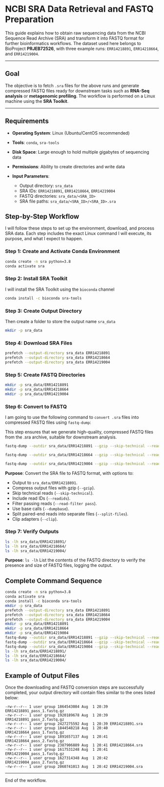 # NCBI SRA Data Retrieval and FASTQ Preparation

This guide explains how to obtain raw sequencing data from the NCBI Sequence Read Archive (SRA) and transform it into FASTQ format for further bioinformatics workflows. The dataset used here belongs to BioProject **PRJEB72526**, with three example runs: `ERR14218891`, `ERR14218664`, and `ERR14219004`.

---

## Goal
The objective is to fetch `.sra` files for the above runs and generate compressed FASTQ files ready for downstream tasks such as **RNA-Seq analysis** or **metagenomic profiling**. The workflow is performed on a Linux machine using the **SRA Toolkit**.

---

## Requirements
- **Operating System**: Linux (Ubuntu/CentOS recommended)  
- **Tools**: `conda`, `sra-tools`  
- **Disk Space**: Large enough to hold multiple gigabytes of sequencing data  
- **Permissions**: Ability to create directories and write data  


- **Input Parameters**:
  - Output directory: `sra_data`
  - SRA IDs: `ERR14218891`, `ERR14218664`, `ERR14219004`
  - FASTQ directories: `sra_data/<SRA_ID>`
  - SRA file paths: `sra_data/<SRA_ID>/<SRA_ID>.sra`

## Step-by-Step Workflow
I will follow these steps to set up the environment, download, and process SRA data. Each step includes the exact Linux command I will execute, its purpose, and what I expect to happen.

### Step 1: Create and Activate Conda Environment

```bash
conda create -n sra python=3.8
conda activate sra
```

### Step 2: Install SRA Toolkit

I will install the SRA Toolkit using the `bioconda` channel

```bash
conda install -c bioconda sra-tools
```

### Step 3: Create Output Directory

Then create a folder to store the output name `sra_data`
```bash
mkdir -p sra_data
```

### Step 4: Download SRA Files

```bash
prefetch --output-directory sra_data ERR14218891
prefetch --output-directory sra_data ERR14218664
prefetch --output-directory sra_data ERR14219004
```

### Step 5: Create FASTQ Directories

```bash
mkdir -p sra_data/ERR14218891
mkdir -p sra_data/ERR14218664
mkdir -p sra_data/ERR14219004
```

### Step 6: Convert to FASTQ
I am going to use the following command to `convert .sra` files into compressed FASTQ files using `fastq-dump`:

This step ensures that we generate high-quality, compressed FASTQ files from the .sra archive, suitable for downstream analysis.

```bash
fastq-dump --outdir sra_data/ERR14218891 --gzip --skip-technical --readids --read-filter pass --dumpbase --split-files --clip sra_data/ERR14218891/ERR14218891.sra

fastq-dump --outdir sra_data/ERR14218664 --gzip --skip-technical --readids --read-filter pass --dumpbase --split-files --clip sra_data/ERR14218664/ERR14218664.sra

fastq-dump --outdir sra_data/ERR14219004 --gzip --skip-technical --readids --read-filter pass --dumpbase --split-files --clip sra_data/ERR14219004/ERR14219004.sra
```
**Purpose**: Convert the SRA file to FASTQ format, with options to:
- Output to `sra_data/ERR14218891`.
- Compress output files with gzip (`--gzip`).
- Skip technical reads (`--skip-technical`).
- Include read IDs (`--readids`).
- Filter passing reads (`--read-filter pass`).
- Use base calls (`--dumpbase`).
- Split paired-end reads into separate files (`--split-files`).
- Clip adapters (`--clip`).

### Step 7: Verify Outputs

```bash
ls -lh sra_data/ERR14218891/
ls -lh sra_data/ERR14218664/
ls -lh sra_data/ERR14219004/
```
**Purpose**: `ls -lh` List the contents of the FASTQ directory to verify the presence and size of FASTQ files, logging the output.

## Complete Command Sequence

```bash
conda create -n sra python=3.8
conda activate sra
conda install -c bioconda sra-tools
mkdir -p sra_data
prefetch --output-directory sra_data ERR14218891
prefetch --output-directory sra_data ERR14218664
prefetch --output-directory sra_data ERR14219004
mkdir -p sra_data/ERR14218891
mkdir -p sra_data/ERR14218664
mkdir -p sra_data/ERR14219004
fastq-dump --outdir sra_data/ERR14218891 --gzip --skip-technical --readids --read-filter pass --dumpbase --split-files --clip sra_data/ERR14218891/ERR14218891.sra
fastq-dump --outdir sra_data/ERR14218664 --gzip --skip-technical --readids --read-filter pass --dumpbase --split-files --clip sra_data/ERR14218664/ERR14218664.sra
fastq-dump --outdir sra_data/ERR14219004 --gzip --skip-technical --readids --read-filter pass --dumpbase --split-files --clip sra_data/ERR14219004/ERR14219004.sra
ls -lh sra_data/ERR14218891/
ls -lh sra_data/ERR14218664/
ls -lh sra_data/ERR14219004/
```

## Example of Output Files

Once the downloading and FASTQ conversion steps are successfully completed, your output directory will contain files similar to the ones listed below:

```
-rw-r--r-- 1 user group 1864543084 Aug  1 20:39 ERR14218891_pass_1.fastq.gz  
-rw-r--r-- 1 user group 1920189678 Aug  1 20:39 ERR14218891_pass_2.fastq.gz  
-rw-r--r-- 1 user group 2427275592 Aug  1 20:39 ERR14218891.sra  
-rw-r--r-- 1 user group 1844548218 Aug  1 20:40 ERR14218664_pass_1.fastq.gz  
-rw-r--r-- 1 user group 1891657137 Aug  1 20:41 ERR14218664_pass_2.fastq.gz  
-rw-r--r-- 1 user group 2387906889 Aug  1 20:41 ERR14218664.sra  
-rw-r--r-- 1 user group 1617531248 Aug  1 20:41 ERR14219004_pass_1.fastq.gz  
-rw-r--r-- 1 user group 1627314348 Aug  1 20:42 ERR14219004_pass_2.fastq.gz  
-rw-r--r-- 1 user group 2060741013 Aug  1 20:42 ERR14219004.sra
```
---

End of the workflow.

